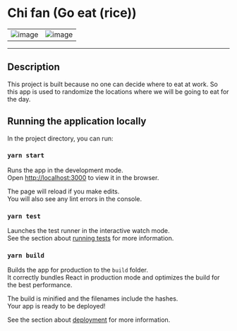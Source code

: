 # Chi fan (Go eat (rice))

|||
|---|---|
|![image](https://i.imgur.com/9T1xtjo.png)|![image](https://i.imgur.com/85AMRJV.png)|
---

## Description
This project is built because no one can decide where to eat at work. So this app is used to randomize the locations where we will be going to eat for the day. 

## Running the application locally

In the project directory, you can run:

### `yarn start`

Runs the app in the development mode.\
Open [http://localhost:3000](http://localhost:3000) to view it in the browser.

The page will reload if you make edits.\
You will also see any lint errors in the console.

### `yarn test`

Launches the test runner in the interactive watch mode.\
See the section about [running tests](https://facebook.github.io/create-react-app/docs/running-tests) for more information.

### `yarn build`

Builds the app for production to the `build` folder.\
It correctly bundles React in production mode and optimizes the build for the best performance.

The build is minified and the filenames include the hashes.\
Your app is ready to be deployed!

See the section about [deployment](https://facebook.github.io/create-react-app/docs/deployment) for more information.
